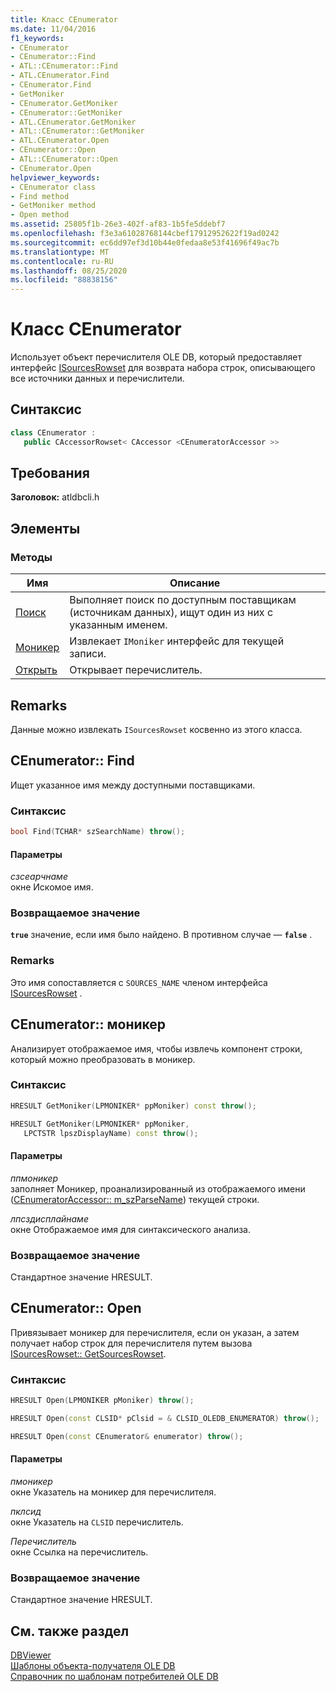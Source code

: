 ```yaml
---
title: Класс CEnumerator
ms.date: 11/04/2016
f1_keywords:
- CEnumerator
- CEnumerator::Find
- ATL::CEnumerator::Find
- ATL.CEnumerator.Find
- CEnumerator.Find
- GetMoniker
- CEnumerator.GetMoniker
- CEnumerator::GetMoniker
- ATL.CEnumerator.GetMoniker
- ATL::CEnumerator::GetMoniker
- ATL.CEnumerator.Open
- CEnumerator::Open
- ATL::CEnumerator::Open
- CEnumerator.Open
helpviewer_keywords:
- CEnumerator class
- Find method
- GetMoniker method
- Open method
ms.assetid: 25805f1b-26e3-402f-af83-1b5fe5ddebf7
ms.openlocfilehash: f3e3a61028768144cbef17912952622f19ad0242
ms.sourcegitcommit: ec6dd97ef3d10b44e0fedaa8e53f41696f49ac7b
ms.translationtype: MT
ms.contentlocale: ru-RU
ms.lasthandoff: 08/25/2020
ms.locfileid: "88838156"
---
```

# <a name="cenumerator-class"></a>Класс CEnumerator

Использует объект перечислителя OLE DB, который предоставляет интерфейс [ISourcesRowset](/previous-versions/windows/desktop/ms715969(v=vs.85)) для возврата набора строк, описывающего все источники данных и перечислители.

## <a name="syntax"></a>Синтаксис

```cpp
class CEnumerator :
   public CAccessorRowset< CAccessor <CEnumeratorAccessor >>
```

## <a name="requirements"></a>Требования

**Заголовок:** atldbcli.h

## <a name="members"></a>Элементы

### <a name="methods"></a>Методы

| Имя | Описание |
|-|-|
|[Поиск](#find)|Выполняет поиск по доступным поставщикам (источникам данных), ищут один из них с указанным именем.|
|[Моникер](#getmoniker)|Извлекает `IMoniker` интерфейс для текущей записи.|
|[Открыть](#open)|Открывает перечислитель.|

## <a name="remarks"></a>Remarks

Данные можно извлекать `ISourcesRowset` косвенно из этого класса.

## <a name="cenumeratorfind"></a><a name="find"></a> CEnumerator:: Find

Ищет указанное имя между доступными поставщиками.

### <a name="syntax"></a>Синтаксис

```cpp
bool Find(TCHAR* szSearchName) throw();
```

#### <a name="parameters"></a>Параметры

*сзсеарчнаме*<br/>
окне Искомое имя.

### <a name="return-value"></a>Возвращаемое значение

**`true`** значение, если имя было найдено. В противном случае — **`false`** .

### <a name="remarks"></a>Remarks

Это имя сопоставляется с `SOURCES_NAME` членом интерфейса [ISourcesRowset](/previous-versions/windows/desktop/ms715969(v=vs.85)) .

## <a name="cenumeratorgetmoniker"></a><a name="getmoniker"></a> CEnumerator:: моникер

Анализирует отображаемое имя, чтобы извлечь компонент строки, который можно преобразовать в моникер.

### <a name="syntax"></a>Синтаксис

```cpp
HRESULT GetMoniker(LPMONIKER* ppMoniker) const throw();

HRESULT GetMoniker(LPMONIKER* ppMoniker,
   LPCTSTR lpszDisplayName) const throw();
```

#### <a name="parameters"></a>Параметры

*ппмоникер*<br/>
заполняет Моникер, проанализированный из отображаемого имени ([CEnumeratorAccessor:: m_szParseName](../../data/oledb/cenumeratoraccessor-m-szparsename.md)) текущей строки.

*лпсздисплайнаме*<br/>
окне Отображаемое имя для синтаксического анализа.

### <a name="return-value"></a>Возвращаемое значение

Стандартное значение HRESULT.

## <a name="cenumeratoropen"></a><a name="open"></a> CEnumerator:: Open

Привязывает моникер для перечислителя, если он указан, а затем получает набор строк для перечислителя путем вызова [ISourcesRowset:: GetSourcesRowset](/previous-versions/windows/desktop/ms711200(v=vs.85)).

### <a name="syntax"></a>Синтаксис

```cpp
HRESULT Open(LPMONIKER pMoniker) throw();

HRESULT Open(const CLSID* pClsid = & CLSID_OLEDB_ENUMERATOR) throw();

HRESULT Open(const CEnumerator& enumerator) throw();
```

#### <a name="parameters"></a>Параметры

*пмоникер*<br/>
окне Указатель на моникер для перечислителя.

*пклсид*<br/>
окне Указатель на `CLSID` перечислитель.

*Перечислитель*<br/>
окне Ссылка на перечислитель.

### <a name="return-value"></a>Возвращаемое значение

Стандартное значение HRESULT.

## <a name="see-also"></a>См. также раздел

[DBViewer](../../overview/visual-cpp-samples.md)<br/>
[Шаблоны объекта-получателя OLE DB](../../data/oledb/ole-db-consumer-templates-cpp.md)<br/>
[Справочник по шаблонам потребителей OLE DB](../../data/oledb/ole-db-consumer-templates-reference.md)
